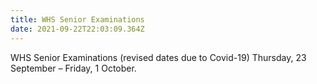```yaml
---
title: WHS Senior Examinations
date: 2021-09-22T22:03:09.364Z
---
```

WHS Senior Examinations (revised dates due to Covid-19) 
Thursday, 23 September – Friday, 1 October. 